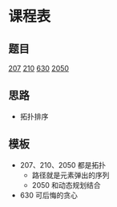 # 课程表

## 题目

[207](../../solution/207.md)
[210](../../solution/210.md)
[630](../../solution/630.md)
[2050](../../solution/2050.md)

## 思路

- 拓扑排序

## 模板

- 207、210、2050 都是拓扑
  - 路径就是元素弹出的序列
  - 2050 和动态规划结合
- 630 可后悔的贪心